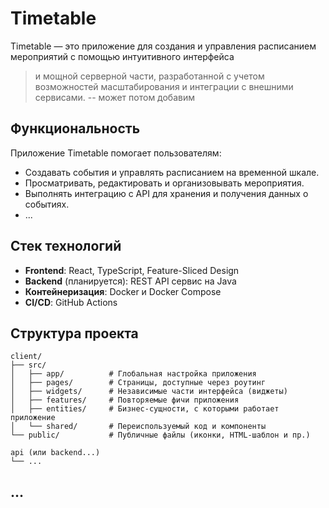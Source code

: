 # Timetable
Timetable — это приложение для создания и управления расписанием мероприятий с помощью интуитивного интерфейса

>  и мощной серверной части, разработанной с учетом возможностей масштабирования и интеграции с внешними сервисами. -- может потом добавим

## Функциональность
Приложение Timetable помогает пользователям:

-   Создавать события и управлять расписанием на временной шкале.
-   Просматривать, редактировать и организовывать мероприятия.
-   Выполнять интеграцию с API для хранения и получения данных о событиях.
-  ...

## Стек технологий

-   **Frontend**: React, TypeScript, Feature-Sliced Design
-   **Backend** (планируется): REST API сервис на Java
-   **Контейнеризация**: Docker и Docker Compose
-   **CI/CD**: GitHub Actions

## Структура проекта

    client/
	├── src/
	│   ├── app/          # Глобальная настройка приложения
	│   ├── pages/        # Страницы, доступные через роутинг
	│   ├── widgets/      # Независимые части интерфейса (виджеты)
	│   ├── features/     # Повторяемые фичи приложения
	│   ├── entities/     # Бизнес-сущности, с которыми работает приложение
	│   └── shared/       # Переиспользуемый код и компоненты
	└── public/           # Публичные файлы (иконки, HTML-шаблон и пр.)
	
	api (или backend...)
	└── ...


## ...